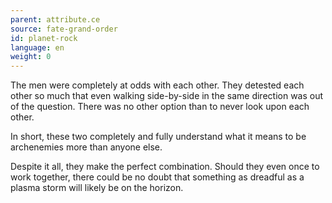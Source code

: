 ```yaml
---
parent: attribute.ce
source: fate-grand-order
id: planet-rock
language: en
weight: 0
---
```


The men were completely at odds with each other.
They detested each other so much that even walking side-by-side in the same direction was out of the question.
There was no other option than to never look upon each other.

In short, these two completely and fully understand what it means to be archenemies more than anyone else.

Despite it all, they make the perfect combination.
Should they even once to work together, there could be no doubt that something as dreadful as a plasma storm will likely be on the horizon.
